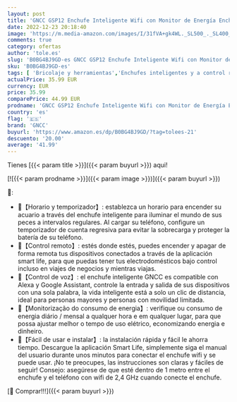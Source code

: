 ```yaml
---
layout: post
title: 'GNCC GSP12 Enchufe Inteligente Wifi con Monitor de Energía Enchufe Alexa Programable con Temporizador Control Remoto por APP and Voz Compatible con Alexa y Google Home 16A 3680W 4PCS'
date: 2022-12-23 20:18:40
image: 'https://m.media-amazon.com/images/I/31fVA+gk4WL._SL500_._SL400_.jpg'
comments: true
category: ofertas
author: 'tole.es'
slug: 'B0BG4BJ9GD-es GNCC GSP12 Enchufe Inteligente Wifi con Monitor de Energía...'
sku: 'B0BG4BJ9GD-es'
tags: [ 'Bricolaje y herramientas','Enchufes inteligentes y a control remoto','Enchufes y accesorios','Instalación eléctrica','alexa','enchufe','gncc','google','home','inteligente','🇪🇸', ]
actualPrice: 35.99 EUR
currency: EUR
price: 35.99
comparePrice: 44.99 EUR
prodname: 'GNCC GSP12 Enchufe Inteligente Wifi con Monitor de Energía Enchufe Alexa Programable con Temporizador Control Remoto por APP and Voz Compatible con Alexa y Google Home 16A 3680W 4PCS'
country: 'es'
flag: '🇪🇸'
brand: 'GNCC'
buyurl: 'https://www.amazon.es/dp/B0BG4BJ9GD/?tag=tolees-21'
descuento: '20.00'
average: '41.99'
---
```


Tienes [{{< param title >}}]({{< param buyurl >}}) aqui!

[![{{< param prodname >}}]({{< param image >}})]({{< param buyurl >}})

🔎:

- 🌈【Horario y temporizador】: establezca un horario para encender su acuario a través del enchufe inteligente para iluminar el mundo de sus peces a intervalos regulares. Al cargar su teléfono, configure un temporizador de cuenta regresiva para evitar la sobrecarga y proteger la batería de su teléfono.
- 🌈【Control remoto】: estés donde estés, puedes encender y apagar de forma remota tus dispositivos conectados a través de la aplicación smart life, para que puedas tener tus electrodomésticos bajo control incluso en viajes de negocios y mientras viajas.
- 🌈【Control de voz】: el enchufe inteligente GNCC es compatible con Alexa y Google Assistant, controle la entrada y salida de sus dispositivos con una sola palabra, la vida inteligente está a solo un clic de distancia, ideal para personas mayores y personas con movilidad limitada.
- 🌈【Monitorização do consumo de energia】: verifique ou consumo de energia diário / mensal a qualquer hora e em qualquer lugar, para que possa ajustar melhor o tempo de uso elétrico, economizando energia e dinheiro.
- 🌈【Fácil de usar e instalar】: la instalación rápida y fácil le ahorra tiempo. Descargue la aplicación Smart Life, simplemente siga el manual del usuario durante unos minutos para conectar el enchufe wifi y se puede usar. ¡No te preocupes, las instrucciones son claras y fáciles de seguir! Consejo: asegúrese de que esté dentro de 1 metro entre el enchufe y el teléfono con wifi de 2,4 GHz cuando conecte el enchufe.

[🛒 Comprar!!!]({{< param buyurl >}})
